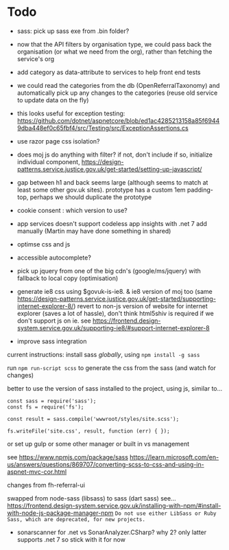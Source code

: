 # Todo

* sass: pick up sass exe from .bin folder?

* now that the API filters by organisation type, we could pass back the organisation (or what we need from the org), rather than fetching the service's org

* add category as data-attribute to services to help front end tests

* we could read the categories from the db (OpenReferralTaxonomy) and automatically pick up any changes to the categories
 (reuse old service to update data on the fly)

* this looks useful for exception testing: https://github.com/dotnet/aspnetcore/blob/ed1ac4285213158a85f69449dba448ef0c65fbf4/src/Testing/src/ExceptionAssertions.cs

* use razor page css isolation?

* does moj js do anything with filter?
 if not, don't include
if so, initialize individual component, https://design-patterns.service.justice.gov.uk/get-started/setting-up-javascript/

* gap between h1 and back seems large (although seems to match at least some other gov.uk sites).
 prototype has a custom 1em padding-top, perhaps we should duplicate the prototype

* cookie consent : which version to use?

* app services doesn't support codeless app insights with .net 7
add manually (Martin may have done something in shared)

* optimse css and js

* accessible autocomplete?

* pick up jquery from one of the big cdn's (google/ms/jquery) with fallback to local copy (optimisation)

* generate ie8 css using $govuk-is-ie8. & ie8 version of moj too (same https://design-patterns.service.justice.gov.uk/get-started/supporting-internet-explorer-8/)
 revert to non-js version of website for internet explorer (saves a lot of hassle), don't think html5shiv is required if we don't support js on ie.
 see https://frontend.design-system.service.gov.uk/supporting-ie8/#support-internet-explorer-8

* improve sass integration

current instructions:
install sass _globally_, using
`npm install -g sass`

run
`npm run-script scss`
to generate the css from the sass (and watch for changes)

better to use the version of sass installed to the project, using js, similar to...

```
const sass = require('sass');
const fs = require('fs');

const result = sass.compile('wwwroot/styles/site.scss');

fs.writeFile('site.css', result, function (err) { });

```

or set up gulp or some other manager or built in vs management

see https://www.npmjs.com/package/sass
https://learn.microsoft.com/en-us/answers/questions/869707/converting-scss-to-css-and-using-in-aspnet-mvc-cor.html

changes from fh-referral-ui

swapped from node-sass (libsass) to sass (dart sass)
see... https://frontend.design-system.service.gov.uk/installing-with-npm/#install-with-node-js-package-manager-npm
`Do not use either LibSass or Ruby Sass, which are deprecated, for new projects.`

* sonarscanner for .net vs SonarAnalyzer.CSharp? why 2? only latter supports .net 7 so stick with it for now